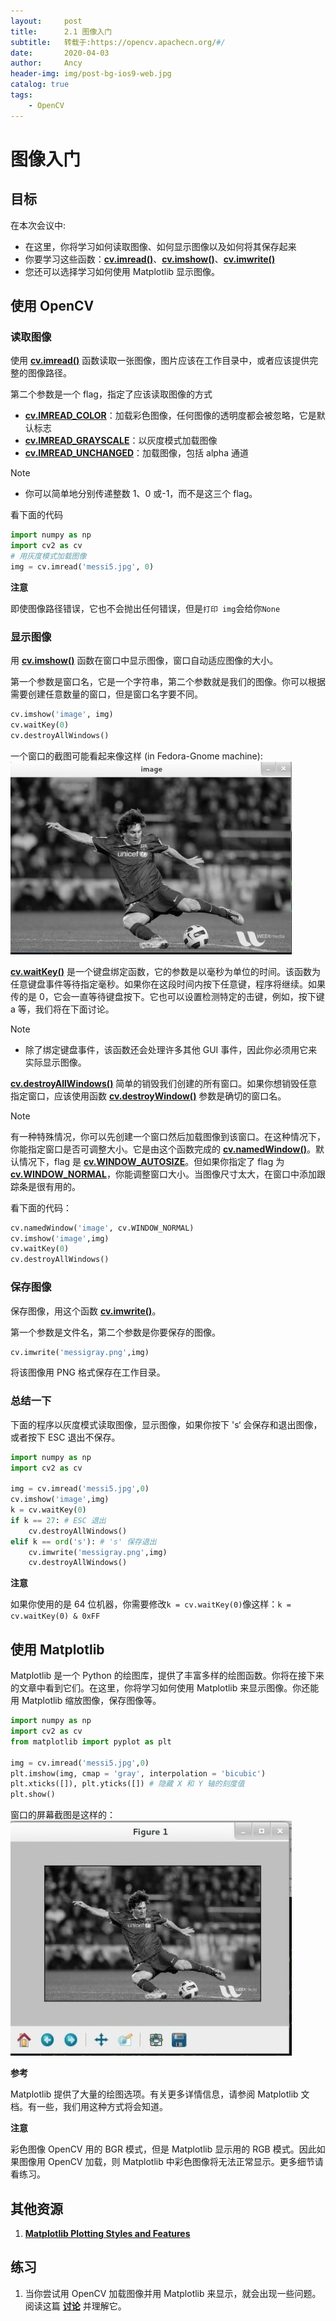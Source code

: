 ```yaml
---
layout:     post
title:      2.1 图像入门
subtitle:   转载于:https://opencv.apachecn.org/#/
date:       2020-04-03
author:     Ancy
header-img: img/post-bg-ios9-web.jpg
catalog: true
tags:
    - OpenCV
---
```

# 图像入门

## 目标

在本次会议中:

* 在这里，你将学习如何读取图像、如何显示图像以及如何将其保存起来
* 你要学习这些函数：**[cv.imread()](https://docs.opencv.org/4.0.0/d4/da8/group__imgcodecs.html#ga288b8b3da0892bd651fce07b3bbd3a56)**、**[cv.imshow()](https://docs.opencv.org/4.0.0/d7/dfc/group__highgui.html#ga453d42fe4cb60e5723281a89973ee563)**、**[cv.imwrite()](https://docs.opencv.org/4.0.0/d4/da8/group__imgcodecs.html#gabbc7ef1aa2edfaa87772f1202d67e0ce)**
* 您还可以选择学习如何使用 Matplotlib 显示图像。

## 使用 OpenCV

### 读取图像

使用 **[cv.imread()](https://docs.opencv.org/4.0.0/d4/da8/group__imgcodecs.html#ga288b8b3da0892bd651fce07b3bbd3a56)** 函数读取一张图像，图片应该在工作目录中，或者应该提供完整的图像路径。

第二个参数是一个 flag，指定了应该读取图像的方式
* **[cv.IMREAD_COLOR](https://docs.opencv.org/4.0.0/d4/da8/group__imgcodecs.html#gga61d9b0126a3e57d9277ac48327799c80af660544735200cbe942eea09232eb822 "If set, always convert image to the 3 channel BGR color image. ")**：加载彩色图像，任何图像的透明度都会被忽略，它是默认标志
* **[cv.IMREAD_GRAYSCALE](https://docs.opencv.org/4.0.0/d4/da8/group__imgcodecs.html#gga61d9b0126a3e57d9277ac48327799c80ae29981cfc153d3b0cef5c0daeedd2125 "If set, always convert image to the single channel grayscale image (codec internal conversion)...")**：以灰度模式加载图像
* **[cv.IMREAD_UNCHANGED](https://docs.opencv.org/4.0.0/d4/da8/group__imgcodecs.html#gga61d9b0126a3e57d9277ac48327799c80aeddd67043ed0df14f9d9a4e66d2b0708 "If set, return the loaded image as is (with alpha channel, otherwise it gets cropped). ")**：加载图像，包括 alpha 通道

Note
* 你可以简单地分别传递整数 1、0 或-1，而不是这三个 flag。

看下面的代码
```python
import numpy as np
import cv2 as cv
# 用灰度模式加载图像
img = cv.imread('messi5.jpg', 0)
```

**注意**

即使图像路径错误，它也不会抛出任何错误，但是`打印 img`会给你`None`

### 显示图像

用 **[cv.imshow()](https://docs.opencv.org/4.0.0/d7/dfc/group__highgui.html#ga453d42fe4cb60e5723281a89973ee563)** 函数在窗口中显示图像，窗口自动适应图像的大小。

第一个参数是窗口名，它是一个字符串，第二个参数就是我们的图像。你可以根据需要创建任意数量的窗口，但是窗口名字要不同。

```python
cv.imshow('image', img)
cv.waitKey(0)
cv.destroyAllWindows()
```

一个窗口的截图可能看起来像这样 (in Fedora-Gnome machine):
![图片](./img/opencv_screenshot.jpg)

**[cv.waitKey()](https://docs.opencv.org/4.0.0/d7/dfc/group__highgui.html#ga5628525ad33f52eab17feebcfba38bd7 "Waits for a pressed key.")** 是一个键盘绑定函数，它的参数是以毫秒为单位的时间。该函数为任意键盘事件等待指定毫秒。如果你在这段时间内按下任意键，程序将继续。如果传的是 0，它会一直等待键盘按下。它也可以设置检测特定的击键，例如，按下键 a 等，我们将在下面讨论。


Note
* 除了绑定键盘事件，该函数还会处理许多其他 GUI 事件，因此你必须用它来实际显示图像。

**[cv.destroyAllWindows()](https://docs.opencv.org/4.0.0/d7/dfc/group__highgui.html#ga6b7fc1c1a8960438156912027b38f481 "Destroys all of the HighGUI windows.")** 简单的销毁我们创建的所有窗口。如果你想销毁任意指定窗口，应该使用函数 **[cv.destroyWindow()](https://docs.opencv.org/4.0.0/d7/dfc/group__highgui.html#ga851ccdd6961022d1d5b4c4f255dbab34 "Destroys the specified window. ")** 参数是确切的窗口名。

Note

有一种特殊情况，你可以先创建一个窗口然后加载图像到该窗口。在这种情况下，你能指定窗口是否可调整大小。它是由这个函数完成的 **[cv.namedWindow()](https://docs.opencv.org/4.0.0/d7/dfc/group__highgui.html#ga5afdf8410934fd099df85c75b2e0888b "Creates a window. ")**。默认情况下，flag 是 **[cv.WINDOW_AUTOSIZE](https://docs.opencv.org/4.0.0/d7/dfc/group__highgui.html#ggabf7d2c5625bc59ac130287f925557ac3acf621ace7a54954cbac01df27e47228f "the user cannot resize the window, the size is constrainted by the image displayed. ")**。但如果你指定了 flag 为 **[cv.WINDOW_NORMAL](https://docs.opencv.org/4.0.0/d7/dfc/group__highgui.html#ggabf7d2c5625bc59ac130287f925557ac3a29e45c5af696f73ce5e153601e5ca0f1 "the user can resize the window (no constraint) / also use to switch a fullscreen window to a normal s...")**，你能调整窗口大小。当图像尺寸太大，在窗口中添加跟踪条是很有用的。


看下面的代码：
```python
cv.namedWindow('image', cv.WINDOW_NORMAL)
cv.imshow('image',img)
cv.waitKey(0)
cv.destroyAllWindows()
```

### 保存图像

保存图像，用这个函数 **[cv.imwrite()](https://docs.opencv.org/4.0.0/d4/da8/group__imgcodecs.html#gabbc7ef1aa2edfaa87772f1202d67e0ce "Saves an image to a specified file. ")**。

第一个参数是文件名，第二个参数是你要保存的图像。

```python
cv.imwrite('messigray.png',img)
```

将该图像用 PNG 格式保存在工作目录。

### 总结一下

下面的程序以灰度模式读取图像，显示图像，如果你按下 's‘ 会保存和退出图像，或者按下 ESC 退出不保存。

```python
import numpy as np
import cv2 as cv

img = cv.imread('messi5.jpg',0)
cv.imshow('image',img)
k = cv.waitKey(0)
if k == 27: # ESC 退出
    cv.destroyAllWindows()
elif k == ord('s'): # 's' 保存退出
    cv.imwrite('messigray.png',img)
    cv.destroyAllWindows()
```

**注意**

如果你使用的是 64 位机器，你需要修改`k = cv.waitKey(0)`像这样：`k = cv.waitKey(0) & 0xFF`

## 使用 Matplotlib

Matplotlib 是一个 Python 的绘图库，提供了丰富多样的绘图函数。你将在接下来的文章中看到它们。在这里，你将学习如何使用 Matplotlib 来显示图像。你还能用 Matplotlib 缩放图像，保存图像等。

```python
import numpy as np
import cv2 as cv
from matplotlib import pyplot as plt

img = cv.imread('messi5.jpg',0)
plt.imshow(img, cmap = 'gray', interpolation = 'bicubic')
plt.xticks([]), plt.yticks([]) # 隐藏 X 和 Y 轴的刻度值
plt.show()
```

窗口的屏幕截图是这样的：
![图片](./img/matplotlib_screenshot.jpg)

**参考**

Matplotlib 提供了大量的绘图选项。有关更多详情信息，请参阅 Matplotlib 文档。有一些，我们用这种方式将会知道。

**注意**

彩色图像 OpenCV 用的 BGR 模式，但是 Matplotlib 显示用的 RGB 模式。因此如果图像用 OpenCV 加载，则 Matplotlib 中彩色图像将无法正常显示。更多细节请看练习。

## 其他资源

1. **[Matplotlib Plotting Styles and Features](http://matplotlib.org/api/pyplot_api.html)**

## 练习

1. 当你尝试用 OpenCV 加载图像并用 Matplotlib 来显示，就会出现一些问题。阅读这篇 **[讨论](http://stackoverflow.com/a/15074748/1134940)** 并理解它。


